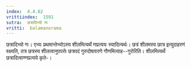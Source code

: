 ```yaml
---
index:  4.4.62
vrittiindex:  1591
sutra:  छत्रादिभ्यो णः
vritti:  balamanorama 
---
```


छत्रादिभ्यो णः। एभ्यः प्रथमान्तेभ्योऽस्य शीलमित्यर्थे णप्रत्ययः स्यादित्यर्थः। छत्रं शीलमस्य छात्र इत्युदाहरणं वक्ष्यति, तत्र छत्रस्य शीलत्वानुपपत्तेः छत्रपदं गुरुदोषावरणे गौणमित्याह--गुरोरिति। शीलमित्यर्थे छत्रादित्वाण्णप्रत्यये कृते-।

